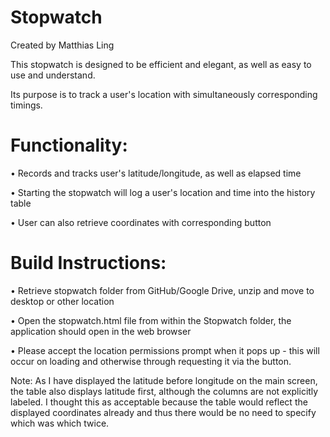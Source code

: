 # Stopwatch

Created by Matthias Ling 


This stopwatch is designed to be efficient and elegant, as well as easy to use and understand. 

Its purpose is to track a user's location with simultaneously corresponding timings.

# Functionality:

• Records and tracks user's latitude/longitude, as well as elapsed time

• Starting the stopwatch will log a user's location and time into the history table

• User can also retrieve coordinates with corresponding button

# Build Instructions:

• Retrieve stopwatch folder from GitHub/Google Drive, unzip and move to desktop or other location

• Open the stopwatch.html file from within the Stopwatch folder, the application should open in the web browser

• Please accept the location permissions prompt when it pops up - this will occur on loading and otherwise through requesting it via the button.

Note:
As I have displayed the latitude before longitude on the main screen, the table also displays latitude first, although the columns are not explicitly labeled.  I thought this as acceptable because the table would reflect the displayed coordinates already and thus there would be no need to specify which was which twice.
